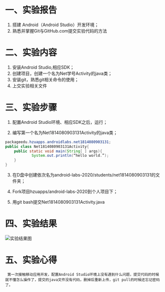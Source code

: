 # 一、实验报告

1. 搭建 Android（Android Studio）开发环境；
2. 熟悉并掌握Git与GitHub.com提交实验代码的方法

# 二、实验内容

1. 安装Android Studio,相应SDK；
2. 创建项目，创建一个名为Net学号Activity的java类；
3. 安装git，熟悉git相关命令的使用；
4. 上交实验相关文件  

# 三、实验步骤

1. 配置Android Studio环境、相应SDK之后，运行；

2. 编写第一个名为Net1814080903131Activity的java类；
```java
packageedu.hzuapps.androidlabs.net1814080903131;
public class Net1814080903131Activity{
	public static void main(String[ ] args){
    		System.out.println(“hello world.”);
	}
}
```
3. 在D盘中创建依次名为android-labs-2020/students/net1814080903131的文件夹；

4. Fork项目hzuapps/android-labs-2020到个人项目下；

5. 用git bash提交Net1814080903131Activity.java  

# 四、实验结果

![实验结果图](https://github.com/LHX98/android-labs-2020/blob/master/students/net1814080903131/lab1-4/lab1.PNG)

# 五、实验心得

	 第一次接触移动应用开发，配置Android Studio环境上没有遇到什么问题，提交代码的时候就不懂怎么操作了，提交的java文件没有代码，删掉后重新上传，git pull的时候还忘记密码了。
